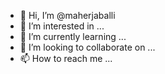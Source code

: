 - 👋 Hi, I’m @maherjaballi
- 👀 I’m interested in ...
- 🌱 I’m currently learning ...
- 💞️ I’m looking to collaborate on ...
- 📫 How to reach me ...

<!---
maherjaballi/maherjaballi is a ✨ special ✨ repository because its `README.md` (this file) appears on your GitHub profile.
You can click the Preview link to take a look at your changes.
--->
